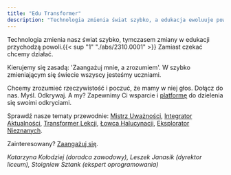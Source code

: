 ```yaml
---
title: "Edu Transformer"
description: "Technologia zmienia świat szybko, a edukacja ewoluuje powoli. Nie czekaj – działaj."
---
```


Technologia zmienia nasz świat szybko, tymczasem zmiany w edukacji przychodzą powoli.{{< sup "1" "./abs/2310.0001" >}} Zamiast czekać chcemy działać.

Kierujemy się zasadą: 'Zaangażuj mnie, a zrozumiem'. W szybko zmieniającym się świecie wszyscy jesteśmy uczniami.

Chcemy zrozumieć rzeczywistość i poczuć, że mamy w niej głos. Dołącz do nas. Myśl. Odkrywaj. A my? Zapewnimy Ci wsparcie i [platformę](./platform) do dzielenia się swoimi odkryciami.

Sprawdź nasze tematy przewodnie: [Mistrz Uważności](./master), [Integrator Aktualności](./integrator), [Transformer Lekcji](./transformer), [Łowca Halucynacji](./hunter), [Eksplorator Nieznanych](./explorer).

Zainteresowany? [Zaangażuj się](./get-involved).

*Katarzyna&nbsp;Kołodziej (doradca zawodowy), Leszek&nbsp;Janasik (dyrektor liceum), Stoigniew&nbsp;Sztank (ekspert oprogramowania)*